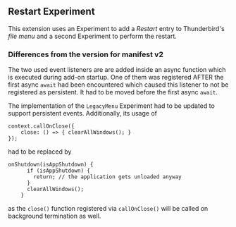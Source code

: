 ## Restart Experiment

This extension uses an Experiment to add a *Restart* entry to Thunderbird's *file menu* and a second Experiment to perform the restart.

### Differences from the version for manifest v2

The two used event listeners are are added inside an async function which is executed
during add-on startup. One of them was registered AFTER the first async `await`
had been encountered which caused this listener to not be registered as persistent.
It had to be moved before the first async `await`.

The implementation of the `LegacyMenu` Experiment had to be updated to support
persistent events. Additionally, its usage of 

```
context.callOnClose({
    close: () => { clearAllWindows(); }
});
```

had to be replaced by 

```
onShutdown(isAppShutdown) {
      if (isAppShutdown) {
        return; // the application gets unloaded anyway
      }
      clearAllWindows();
    }
```

as the `close()` function registered via `callOnClose()` will be called on
background termination as well.
